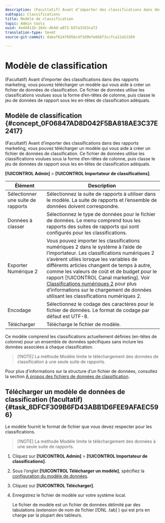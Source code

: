 ```yaml
---
description: (Facultatif) Avant d’importer des classifications dans des rapports marketing, vous pouvez télécharger un modèle qui vous aide à créer un fichier de données de classification. Ce fichier de données utilise les classifications voulues sous la forme d’en-têtes de colonne, puis classe le jeu de données de rapport sous les en-têtes de classification adéquats.
subtopic: Classifications
title: Modèle de classification
topic: Admin tools
uuid: 4edd411b-164c-4b4d-a872-b57a3163ca72
translation-type: tm+mt
source-git-commit: dabaf6247695bc4f3d9bfe668f3ccfca12a52269

---
```



# Modèle de classification

(Facultatif) Avant d’importer des classifications dans des rapports marketing, vous pouvez télécharger un modèle qui vous aide à créer un fichier de données de classification. Ce fichier de données utilise les classifications voulues sous la forme d’en-têtes de colonne, puis classe le jeu de données de rapport sous les en-têtes de classification adéquats.

## Modèle de classification {#concept_0F06847AD8D042F5BA818AE3C37E2417}

(Facultatif) Avant d’importer des classifications dans des rapports marketing, vous pouvez télécharger un modèle qui vous aide à créer un fichier de données de classification. Ce fichier de données utilise les classifications voulues sous la forme d’en-têtes de colonne, puis classe le jeu de données de rapport sous les en-têtes de classification adéquats.

**[!UICONTROL Admin]** > **[!UICONTROL Importateur de classifications]**.

| Élément | Description |
|---|---|
| Sélectionner une suite de rapports | Sélectionnez la suite de rapports à utiliser dans le modèle. La suite de rapports et l’ensemble de données doivent correspondre. |
| Données à classer | Sélectionnez le type de données pour le fichier de données. Le menu comprend tous les rapports des suites de rapports qui sont configurés pour les classifications. |
| Exporter Numérique 2 | Vous pouvez importer les classifications numériques 2 dans le système à l’aide de l’importateur. Les classifications numériques 2 s’avèrent utiles lorsque les variables de différents articles changent de temps à autre, comme les valeurs de coût et de budget pour le rapport [!UICONTROL Canal marketing]. Voir [Classifications numériques 2](/help/components/c-classifications2/c-numeric-2/c-numeric-2-classifications.md) pour plus d’informations sur le chargement de données utilisant les classifications numériques 2. |
| Encodage | Sélectionnez le codage des caractères pour le fichier de données. Le format de codage par défaut est UTF-8. |
| Télécharger | Télécharge le fichier de modèle. |

Ce modèle comprend les classifications actuellement définies (en-têtes de colonne) pour un ensemble de données spécifiques sans inclure les données associées à chaque classification.

>[!NOTE] La méthode Modèle limite le téléchargement des données de classification à une seule suite de rapports.

Pour plus d’informations sur la structure d’un fichier de données, consultez la section [À propos des fichiers de données de classification](/help/components/c-classifications2/c-classifications-importer/c-saint-data-files.md).

## Télécharger un modèle de données de classification (facultatif) {#task_8DFCF309B6FD43ABB1D6FEE9AFAEC596}

Le modèle fournit le format de fichier que vous devez respecter pour les classifications.

>[!NOTE] La méthode Modèle limite le téléchargement des données à une seule suite de rapports.

1. Cliquez sur **[!UICONTROL Admin]** > **[!UICONTROL Importateur de classifications]**.
1. Sous l’onglet **[!UICONTROL Télécharger un modèle]**, spécifiez la [configuration du modèle de données](/help/components/c-classifications2/c-classifications-importer/c-download-saint-data.md).
1. Cliquez sur **[!UICONTROL Télécharger]**.
1. Enregistrez le fichier de modèle sur votre système local.

   Le fichier de modèle est un fichier de données délimité par des tabulations (extension de nom de fichier [!DNL .tab] ) qui est pris en charge par la plupart des tableurs.

